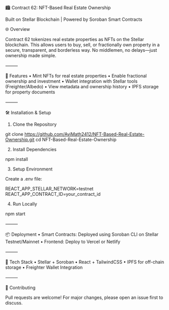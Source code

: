 🏙️ Contract 62: NFT-Based Real Estate Ownership

Built on Stellar Blockchain | Powered by Soroban Smart Contracts

🌐 Overview

Contract 62 tokenizes real estate properties as NFTs on the Stellar blockchain. This allows users to buy, sell, or fractionally own property in a secure, transparent, and borderless way. No middlemen, no delays—just ownership made simple.

⸻

🚀 Features
	•	Mint NFTs for real estate properties
	•	Enable fractional ownership and investment
	•	Wallet integration with Stellar tools (Freighter/Albedo)
	•	View metadata and ownership history
	•	IPFS storage for property documents

⸻

🛠️ Installation & Setup

1. Clone the Repository

git clone https://github.com/AviMath2412/NFT-Based-Real-Estate-Ownership.git
cd NFT-Based-Real-Estate-Ownership

2. Install Dependencies

npm install

3. Setup Environment

Create a .env file:

REACT_APP_STELLAR_NETWORK=testnet
REACT_APP_CONTRACT_ID=your_contract_id

4. Run Locally

npm start


⸻

📦 Deployment
	•	Smart Contracts: Deployed using Soroban CLI on Stellar Testnet/Mainnet
	•	Frontend: Deploy to Vercel or Netlify

⸻

🧠 Tech Stack
	•	Stellar + Soroban
	•	React + TailwindCSS
	•	IPFS for off-chain storage
	•	Freighter Wallet Integration

⸻

🤝 Contributing

Pull requests are welcome! For major changes, please open an issue first to discuss.
